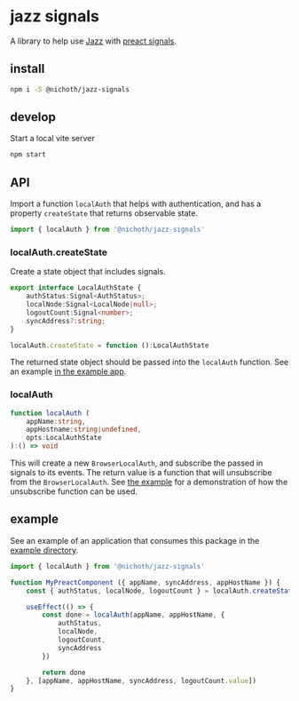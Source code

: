 # jazz signals
A library to help use [Jazz](https://jazz.tools/) with [preact signals](https://preactjs.com/blog/introducing-signals/).

## install
```bash
npm i -S @nichoth/jazz-signals
```

## develop
Start a local vite server

```bash
npm start
```

## API
Import a function `localAuth` that helps with authentication, and has a property `createState` that returns observable state.

```js
import { localAuth } from '@nichoth/jazz-signals'
```

### localAuth.createState
Create a state object that includes signals.

```ts
export interface LocalAuthState {
    authStatus:Signal<AuthStatus>;
    localNode:Signal<LocalNode|null>;
    logoutCount:Signal<number>;
    syncAddress?:string;
}

localAuth.createState = function ():LocalAuthState
```

The returned state object should be passed into the `localAuth` function. See an example [in the example app](https://github.com/nichoth/jazz-signals/blob/main/example/todo-app.tsx#L27).

### localAuth
```ts
function localAuth (
    appName:string,
    appHostname:string|undefined,
    opts:LocalAuthState
):() => void
```

This will create a new `BrowserLocalAuth`, and subscribe the passed in signals to its events. The return value is a function that will unsubscribe from the `BrowserLocalAuth`. See [the example](https://github.com/nichoth/jazz-signals/blob/main/example/todo-app.tsx#L33) for a demonstration of how the unsubscribe function can be used.

## example
See an example of an application that consumes this package in the [example directory](https://github.com/nichoth/jazz-signals/tree/main/example).

```ts
import { localAuth } from '@nichoth/jazz-signals'

function MyPreactComponent ({ appName, syncAddress, appHostName }) {
    const { authStatus, localNode, logoutCount } = localAuth.createState()

    useEffect(() => {
        const done = localAuth(appName, appHostName, {
            authStatus,
            localNode,
            logoutCount,
            syncAddress
        })

        return done
    }, [appName, appHostName, syncAddress, logoutCount.value])
}
```
